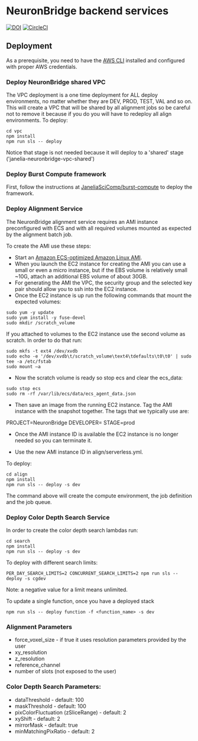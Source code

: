 # NeuronBridge backend services

[![DOI](https://zenodo.org/badge/260239328.svg)](https://zenodo.org/badge/latestdoi/260239328)
[![CircleCI](https://circleci.com/gh/JaneliaSciComp/neuronbridge-services.svg?style=svg)](https://circleci.com/gh/JaneliaSciComp/neuronbridge-services)

## Deployment

As a prerequisite, you need to have the [AWS CLI](https://aws.amazon.com/cli/) installed and configured with proper AWS credentials.

### Deploy NeuronBridge shared VPC
The VPC deployment is a one time deployment for ALL deploy environments, no matter whether they are DEV, PROD, TEST, VAL and so on. This will create a VPC that will be shared by all alignment jobs so be careful not to remove it because if you do you will have to redeploy all align environments.
To deploy:
```
cd vpc
npm install
npm run sls -- deploy
```
Notice that stage is not needed because it will deploy to a 'shared' stage ('janelia-neuronbridge-vpc-shared')

### Deploy Burst Compute framework

First, follow the instructions at [JaneliaSciComp/burst-compute](https://github.com/JaneliaSciComp/burst-compute) to deploy the framework. 

### Deploy Alignment Service

The NeuronBridge alignment service requires an AMI instance preconfigured with ECS and with all required volumes mounted as expected by the alignment batch job.

To create the AMI use these steps:
* Start an [Amazon ECS-optimized Amazon Linux AMI](https://aws.amazon.com/marketplace/search/results?x=0&y=0&searchTerms=Amazon+ECS-Optimized+Amazon+Linux+AMI&page=1&ref_=nav_search_box).
* When you launch the EC2 instance for creating the AMI you can use a small or even a micro instance,
but if the EBS volume is relatively small ~10G, attach an additional EBS volume of about 30GB.
* For generating the AMI the VPC, the security group and the selected key pair should allow you to ssh into the EC2 instance.
* Once the EC2 instance is up run the following commands that mount the expected volumes:

```
sudo yum -y update
sudo yum install -y fuse-devel
sudo mkdir /scratch_volume
```
If you attached to volumes to the EC2 instance use the second volume as scratch. In order to do that run:
```
sudo mkfs -t ext4 /dev/xvdb
sudo echo -e '/dev/xvdb\t/scratch_volume\text4\tdefaults\t0\t0' | sudo tee -a /etc/fstab
sudo mount –a
```
* Now the scratch volume is ready so stop ecs and clear the ecs_data:
```
sudo stop ecs
sudo rm -rf /var/lib/ecs/data/ecs_agent_data.json
```
* Then save an image from the running EC2 instance. Tag the AMI instance with the snapshot together. The tags that we
typically use are:

PROJECT=NeuronBridge
DEVELOPER=<username>
STAGE=prod

* Once the AMI instance ID is available the EC2 instance is no longer needed so you can terminate it.

* Use the new AMI instance ID in align/serverless.yml.

To deploy:
```
cd align
npm install
npm run sls -- deploy -s dev
```

The command above will create the compute environment, the job definition and the job queue.

### Deploy Color Depth Search Service

In order to create the color depth search lambdas run:

```
cd search
npm install
npm run sls -- deploy -s dev
```

To deploy with different search limits:
```
PER_DAY_SEARCH_LIMITS=2 CONCURRENT_SEARCH_LIMITS=2 npm run sls -- deploy -s cgdev
```
Note: a negative value for a limit means unlimited.

To update a single function, once you have a deployed stack

```
npm run sls -- deploy function -f <function_name> -s dev
```

### Alignment Parameters
* force_voxel_size - if true it uses resolution parameters provided by the user
* xy_resolution
* z_resolution
* reference_channel
* number of slots (not exposed to the user)


### Color Depth Search Parameters:

* dataThreshold - default: 100
* maskThreshold - default: 100
* pixColorFluctuation (zSliceRange) - default: 2
* xyShift - default: 2
* mirrorMask - default: true
* minMatchingPixRatio - default: 2

